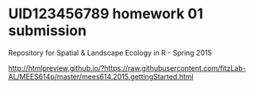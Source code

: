 UID123456789 homework 01 submission
========

Repository for Spatial &amp; Landscape Ecology in R - Spring 2015

http://htmlpreview.github.io/?https://raw.githubusercontent.com/fitzLab-AL/MEES614p/master/mees614.2015.gettingStarted.html